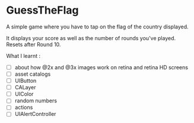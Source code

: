 # GuessTheFlag
A simple game where you have to tap on the flag of the country displayed.

It displays your score as well as the number of rounds you've played. Resets after Round 10. <br/>

What I learnt :
- [ ] about how @2x and @3x images work on retina and retina HD screens 
- [ ] asset catalogs 
- [ ] UIButton 
- [ ] CALayer 
- [ ] UIColor 
- [ ] random numbers 
- [ ] actions 
- [ ] UIAlertController
